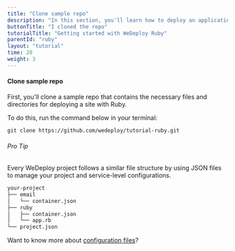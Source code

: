 ```yaml
---
title: "Clone sample repo"
description: "In this section, you'll learn how to deploy an application using WeDeploy Ruby."
buttonTitle: "I cloned the repo"
tutorialTitle: "Getting started with WeDeploy Ruby"
parentId: "ruby"
layout: "tutorial"
time: 20
weight: 3
---
```


#### Clone sample repo

First, you'll clone a sample repo that contains the necessary files and directories for deploying a site with Ruby.

To do this, run the command below in your terminal: 

```xml
git clone https://github.com/wedeploy/tutorial-ruby.git
```

<aside>

###### <span class="icon-16-star"></span> Pro Tip

Every WeDeploy project follows a similar file structure by using JSON files to manage your project and service-level configurations.

```xml
your-project
├── email
│   └── container.json
├── ruby
│   ├── container.json
│   └── app.rb
└── project.json
```

Want to know more about <a href="http://wedeploy.com/docs/intro/configuration-files.html" target="_blank">configuration files</a>?

</aside>

